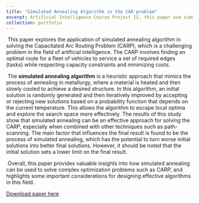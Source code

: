 ```yaml
---
title: "Simulated Annealing Algorithm in the CAR problem"
excerpt: Artificial Intelligence Course Project II, this paper use simulated annealing algorithm to solve the N-P hard Capacitated Arc Routing Problem.<br/><img src='/images/SA.png' style='zoom:50%;'>"
collection: portfolio
---
```


​     This paper explores the application of simulated annealing algorithm in solving the Capacitated Arc Routing Problem (CARP), which is a challenging problem in the field of artificial intelligence. The CARP involves finding an optimal route for a fleet of vehicles to service a set of required edges (tasks) while respecting capacity constraints and minimizing costs. 

​     The **simulated annealing algorithm** is a heuristic approach that mimics the process of annealing in metallurgy, where a material is heated and then slowly cooled to achieve a desired structure. In this algorithm, an initial solution is randomly generated and then iteratively improved by accepting or rejecting new solutions based on a probability function that depends on the current temperature. This allows the algorithm to escape local optima and explore the search space more effectively. The results of this study show that simulated annealing can be an effective approach for solving the CARP, especially when combined with other techniques such as path-scanning. The main factor that influences the final result is found to be the process of simulated annealing, which has the potential to turn worse initial solutions into better final solutions. However, it should be noted that the initial solution sets a lower limit on the final result. 

​     Overall, this paper provides valuable insights into how simulated annealing can be used to solve complex optimization problems such as CARP, and highlights some important considerations for designing effective algorithms in this field.

[Download paper here](https://github.com/zhuchichi56/zhuchichi56.github.io/blob/master/files/Application_of_simulated_annealing_algorithm_in_the_CARP_problem.pdf')



